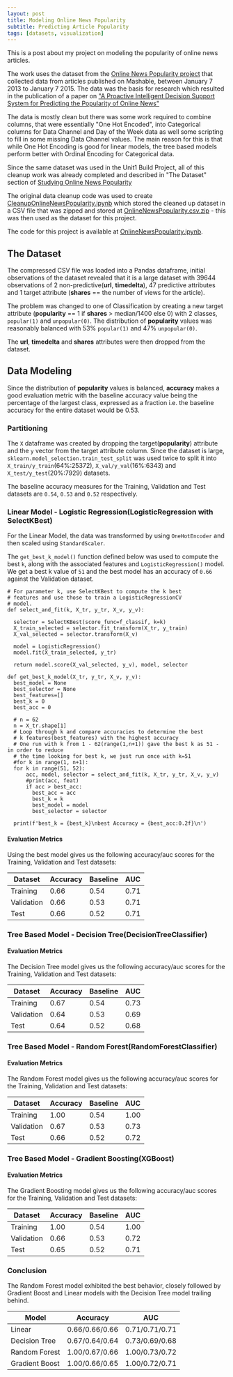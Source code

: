 ```yaml
---
layout: post
title: Modeling Online News Popularity
subtitle: Predicting Article Popularity
tags: [datasets, visualization]
---
```


This is a post about my project  on modeling the popularity of online news articles. 

The work uses the dataset from the [Online News Popularity project](https://archive.ics.uci.edu/ml/datasets/online+news+popularity) that collected data from articles published on Mashable, between January 7 2013 to January 7 2015. The data was the basis for research which resulted in the publication of a paper on ["A Proactive Intelligent Decision Support System for Predicting the Popularity of Online News"](https://www.researchgate.net/publication/283510525_A_Proactive_Intelligent_Decision_Support_System_for_Predicting_the_Popularity_of_Online_News)

The data is mostly clean but there was some work required to combine columns, that were essentially "One Hot Encoded", into  Categorical columns for  Data Channel and Day of the Week data as well some scripting to fill in some missing Data Channel values. The main reason for this is that while One Hot Encoding is good for linear models, the tree based models perform better with Ordinal Encoding for Categorical data.

Since the same dataset was used in the Unit1 Build Project, all of this cleanup work was already completed and described in "The Dataset" section of [Studying Online News Popularity](https://nsriniva.github.io/2020-10-23-DSPT9-Unit1-BuildProject/)

The original data cleanup code was used to create [CleanupOnlineNewsPopularity.ipynb](https://github.com/nsriniva/DS-Unit-2-Build/blob/main/CleanupOnlineNewsPopularity.ipynb) which stored the cleaned up dataset in a CSV file that was zipped and stored at [OnlineNewsPopularity.csv.zip](https://github.com/nsriniva/DS-Unit-2-Build/blob/main/OnlineNewsPopularity.csv.zip) - this was then used as the dataset for this project.

The code for this project is available at [OnlineNewsPopularity.ipynb](https://raw.githubusercontent.com/nsriniva/DS-Unit-2-Build/master/OnlineNewsPopularity.ipynb). 

## The Dataset

The compressed CSV file was loaded into a Pandas dataframe, initial observations of the dataset revealed that it is a large dataset with 39644 observations of 2 non-predictive(**url**, **timedelta**), 47 predictive attributes and 1 target attribute (**shares** == the number of views for the article). 

The problem was changed to one of Classification by creating a new target attribute (**popularity** == 1 if **shares** > median/1400 else 0) with 2 classes, `popular(1)` and `unpopular(0)`. The distribution of **popularity** values was reasonably balanced with 53% `popular(1)` and 47% `unpopular(0)`.

The **url**, **timedelta** and **shares** attributes were then dropped from the dataset.

## Data Modeling
Since the distribution of **popularity** values is balanced, **accuracy** makes a good evaluation metric with the baseline accuracy value being the percentage of the largest class, expressed as a fraction i.e. the baseline accuracy for the entire dataset would be 0.53. 

### Partitioning
The `X` dataframe was created by dropping the target(**popularity**) attribute and the `y` vector from the target attribute column.
Since the dataset is large, `sklearn.model_selection.train_test_split` was used twice to split it into `X_train/y_train`(64%:25372), `X_val/y_val`(16%:6343) and `X_test/y_test`(20%:7929) datasets.

The baseline accuracy measures for the Training, Validation and Test datasets are `0.54`, `0.53` and `0.52` respectively.

### Linear Model - Logistic Regression(LogisticRegression with SelectKBest) 
For the Linear Model, the data was transformed by using `OneHotEncoder` and then scaled using `StandardScaler`. 

The `get_best_k_model()` function defined below was used to compute the best `k`, along with the associated features and `LogisticRegression()` model. 
We get a best k value of `51` and the best model has an accuracy of `0.66` against the Validation dataset.

```
# For parameter k, use SelectKBest to compute the k best
# features and use those to train a LogisticRegressionCV
# model.
def select_and_fit(k, X_tr, y_tr, X_v, y_v):
    
  selector = SelectKBest(score_func=f_classif, k=k)
  X_train_selected = selector.fit_transform(X_tr, y_train)
  X_val_selected = selector.transform(X_v)

  model = LogisticRegression()
  model.fit(X_train_selected, y_tr)
  
  return model.score(X_val_selected, y_v), model, selector
  
def get_best_k_model(X_tr, y_tr, X_v, y_v):
  best_model = None
  best_selector = None
  best_features=[]
  best_k = 0
  best_acc = 0

  # n = 62
  n = X_tr.shape[1]
  # Loop through k and compare accuracies to determine the best
  # k features(best_features) with the highest accuracy
  # One run with k from 1 - 62(range(1,n+1)) gave the best k as 51 - in order to reduce
  # the time looking for best k, we just run once with k=51
  #for k in range(1, n+1):
  for k in range(51, 52):
      acc, model, selector = select_and_fit(k, X_tr, y_tr, X_v, y_v)
      #print(acc, feat)
      if acc > best_acc:
        best_acc = acc
        best_k = k
        best_model = model
        best_selector = selector

  print(f'best_k = {best_k}\nbest Accuracy = {best_acc:0.2f}\n')
```

#### Evaluation Metrics
Using the best model gives us the following  accuracy/auc scores for the Training, Validation and Test datasets:

| Dataset | Accuracy | Baseline | AUC |
|-------|--------|---------|----|
| Training | 0.66 | 0.54 | 0.71|
| Validation | 0.66 | 0.53 | 0.71|
| Test | 0.66 | 0.52 | 0.71|

### Tree Based Model - Decision Tree(DecisionTreeClassifier)

#### Evaluation Metrics
The Decision Tree model gives us the following  accuracy/auc scores for the Training, Validation and Test datasets:

| Dataset | Accuracy | Baseline | AUC |
|-------|--------|---------|----|
| Training | 0.67 | 0.54 | 0.73|
| Validation | 0.64 | 0.53 | 0.69|
| Test | 0.64 | 0.52 | 0.68|
### Tree Based Model - Random Forest(RandomForestClassifier)

#### Evaluation Metrics
The Random Forest model gives us the following  accuracy/auc scores for the Training, Validation and Test datasets:

| Dataset | Accuracy | Baseline | AUC |
|-------|--------|---------|----|
| Training | 1.00 | 0.54 | 1.00|
| Validation | 0.67 | 0.53 | 0.73|
| Test | 0.66 | 0.52 | 0.72|
### Tree Based Model - Gradient Boosting(XGBoost)

#### Evaluation Metrics
The Gradient Boosting model gives us the following  accuracy/auc scores for the Training, Validation and Test datasets:

| Dataset | Accuracy | Baseline | AUC |
|-------|--------|---------|----|
| Training | 1.00 | 0.54 | 1.00|
| Validation | 0.66 | 0.53 | 0.72|
| Test | 0.65 | 0.52 | 0.71|

### Conclusion

The Random Forest model exhibited the best behavior, closely followed by Gradient Boost and Linear models with the Decision Tree model trailing behind.  

| Model | Accuracy |  AUC |
|-------|--------|----|
| Linear | 0.66/0.66/0.66 |  0.71/0.71/0.71|
| Decision Tree | 0.67/0.64/0.64 |  0.73/0.69/0.68|
| Random Forest | 1.00/0.67/0.66 |  1.00/0.73/0.72|
| Gradient Boost | 1.00/0.66/0.65 |  1.00/0.72/0.71|

